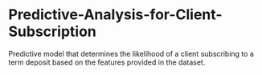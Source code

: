 # Predictive-Analysis-for-Client-Subscription
 Predictive model that determines the likelihood of a client subscribing to a term deposit based on the features provided in the dataset.    
